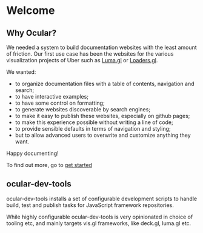 <!-- test -->
# Welcome


## Why Ocular?

We needed a system to build documentation websites with the least amount of friction. Our first use case has been the websites for the various visualization projects of Uber such as [Luma.gl](https://luma.gl) or [Loaders.gl](https://loaders.gl). 

We wanted: 
- to organize documentation files with a table of contents, navigation and search;
- to have interactive examples;
- to have some control on formatting;
- to generate websites discoverable by search engines;
- to make it easy to publish these websites, especially on github pages;
- to make this experience possible without writing a line of code;
- to provide sensible defaults in terms of navigation and styling;
- but to allow advanced users to overwrite and customize anything they want. 

Happy documenting!

To find out more, go to [get started](get-started.md)

## ocular-dev-tools

ocular-dev-tools installs a set of configurable development scripts to handle build, test and publish tasks for JavaScript framework repositories.

While highly configurable ocular-dev-tools is very opinionated in choice of tooling etc, and mainly targets vis.gl frameworks, like deck.gl, luma.gl etc.
